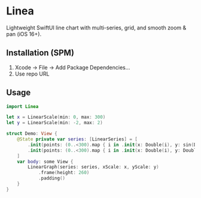 # Linea

Lightweight SwiftUI line chart with multi-series, grid, and smooth zoom & pan (iOS 16+).

## Installation (SPM)
1. Xcode → File → Add Package Dependencies…
2. Use repo URL

## Usage
```swift
import Linea

let x = LinearScale(min: 0, max: 300)
let y = LinearScale(min: -2, max: 2)

struct Demo: View {
    @State private var series: [LinearSeries] = [
        .init(points: (0..<300).map { i in .init(x: Double(i), y: sin(Double(i)/20)) }),
        .init(points: (0..<300).map { i in .init(x: Double(i), y: Double.random(in: -0.3...0.3)) })
    ]
    var body: some View {
        LinearGraph(series: series, xScale: x, yScale: y)
            .frame(height: 260)
            .padding()
    }
}
